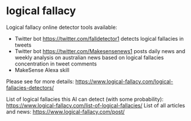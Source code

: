 # logical fallacy

Logical fallacy online detector tools available:

- Twitter bot https://twitter.com/falldetector1 detects logical fallacies in tweets
- Twitter bot https://twitter.com/Makesensenews1 posts daily news and weekly analysis on australian news based on logical fallacies concentration in tweet comments
- MakeSense Alexa skill

Please see for more details: https://www.logical-fallacy.com/logical-fallacies-detectors/

List of logical fallacies this AI can detect (with some probability): https://www.logical-fallacy.com/list-of-logical-fallacies/
List of all articles and news: https://www.logical-fallacy.com/post/
